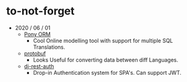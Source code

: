 # to-not-forget

- 2020 / 06 / 01 
  - [Pony ORM](https://ponyorm.org/) 
    - Cool Online modelling tool with support for multiple SQL Translations.
  - [protobuf](https://github.com/protocolbuffers/protobuf)
    - Looks Useful for converting data between diff Languages.
  - [dj-rest-auth](https://github.com/jazzband/dj-rest-auth)
    - Drop-in Authentication system for SPA's. Can support JWT.
